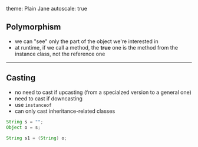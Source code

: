 theme: Plain Jane
autoscale: true

## Polymorphism

- we can "see" only the part of the object we're interested in
- at runtime, if we call a method, the __true__ one is the method from the instance class, not the reference one

---

## Casting

- no need to cast if upcasting (from a specialzed version to a general one)
- need to cast if downcasting
- use `instanceof`
- can only cast inheritance-related classes

```java
String s = "";
Object o = s;
        
String s1 = (String) o;

```